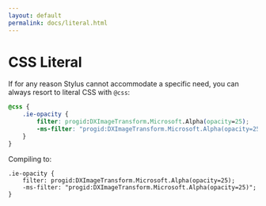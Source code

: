 ```yaml
---
layout: default
permalink: docs/literal.html
---
```


# CSS Literal

If for any reason Stylus cannot accommodate a specific need, you can always resort to literal CSS with `@css`:
 
```css
@css {
    .ie-opacity {
        filter: progid:DXImageTransform.Microsoft.Alpha(opacity=25);
        -ms-filter: "progid:DXImageTransform.Microsoft.Alpha(opacity=25)";
    }
}
```

Compiling to:

```stylus
.ie-opacity {        
    filter: progid:DXImageTransform.Microsoft.Alpha(opacity=25);
    -ms-filter: "progid:DXImageTransform.Microsoft.Alpha(opacity=25)";
}
```
